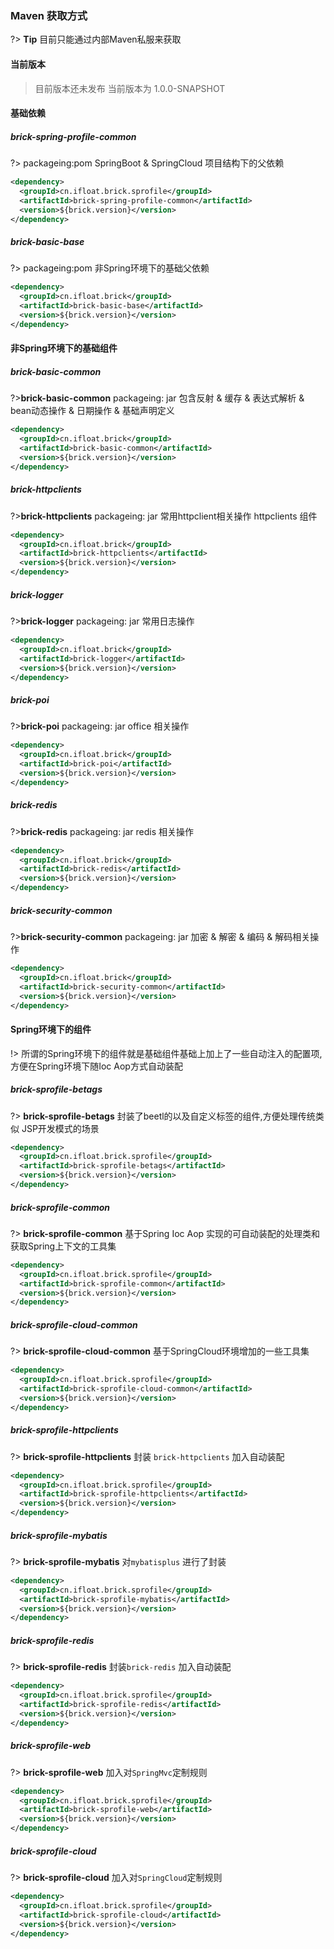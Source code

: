 ### Maven 获取方式

?> **Tip** 目前只能通过内部Maven私服来获取 

#### 当前版本

> 目前版本还未发布 当前版本为 1.0.0-SNAPSHOT

#### 基础依赖

##### brick-spring-profile-common

?> packageing:pom  SpringBoot & SpringCloud 项目结构下的父依赖 

```xml
<dependency>
  <groupId>cn.ifloat.brick.sprofile</groupId>
  <artifactId>brick-spring-profile-common</artifactId>
  <version>${brick.version}</version>
</dependency>
```

##### brick-basic-base

?> packageing:pom 非Spring环境下的基础父依赖

```xml
<dependency>
  <groupId>cn.ifloat.brick</groupId>
  <artifactId>brick-basic-base</artifactId>
  <version>${brick.version}</version>
</dependency>
```

#### 非Spring环境下的基础组件

##### brick-basic-common

?>**brick-basic-common** packageing: jar  包含反射 & 缓存 & 表达式解析 & bean动态操作 & 日期操作 & 基础声明定义

```xml
<dependency>
  <groupId>cn.ifloat.brick</groupId>
  <artifactId>brick-basic-common</artifactId>
  <version>${brick.version}</version>
</dependency>
```

##### brick-httpclients

?>**brick-httpclients** packageing: jar  常用httpclient相关操作  httpclients 组件

```xml
<dependency>
  <groupId>cn.ifloat.brick</groupId>
  <artifactId>brick-httpclients</artifactId>
  <version>${brick.version}</version>
</dependency>
```

##### brick-logger

?>**brick-logger** packageing: jar  常用日志操作

```xml
<dependency>
  <groupId>cn.ifloat.brick</groupId>
  <artifactId>brick-logger</artifactId>
  <version>${brick.version}</version>
</dependency>
```

##### brick-poi

?>**brick-poi** packageing: jar  office 相关操作

```xml
<dependency>
  <groupId>cn.ifloat.brick</groupId>
  <artifactId>brick-poi</artifactId>
  <version>${brick.version}</version>
</dependency>
```

##### brick-redis

?>**brick-redis** packageing: jar  redis 相关操作

```xml
<dependency>
  <groupId>cn.ifloat.brick</groupId>
  <artifactId>brick-redis</artifactId>
  <version>${brick.version}</version>
</dependency>
```

##### brick-security-common

?>**brick-security-common** packageing: jar  加密 & 解密 & 编码 & 解码相关操作

```xml
<dependency>
  <groupId>cn.ifloat.brick</groupId>
  <artifactId>brick-security-common</artifactId>
  <version>${brick.version}</version>
</dependency>
```

#### Spring环境下的组件

!> 所谓的Spring环境下的组件就是基础组件基础上加上了一些自动注入的配置项,方便在Spring环境下随Ioc Aop方式自动装配

##### brick-sprofile-betags

?> **brick-sprofile-betags** 封装了beetl的以及自定义标签的组件,方便处理传统类似 JSP开发模式的场景

```xml
<dependency>
  <groupId>cn.ifloat.brick.sprofile</groupId>
  <artifactId>brick-sprofile-betags</artifactId>
  <version>${brick.version}</version>
</dependency>
```

##### brick-sprofile-common

?> **brick-sprofile-common**  基于Spring Ioc Aop 实现的可自动装配的处理类和获取Spring上下文的工具集

```xml
<dependency>
  <groupId>cn.ifloat.brick.sprofile</groupId>
  <artifactId>brick-sprofile-common</artifactId>
  <version>${brick.version}</version>
</dependency>
```

##### brick-sprofile-cloud-common

?> **brick-sprofile-cloud-common**  基于SpringCloud环境增加的一些工具集

```xml
<dependency>
  <groupId>cn.ifloat.brick.sprofile</groupId>
  <artifactId>brick-sprofile-cloud-common</artifactId>
  <version>${brick.version}</version>
</dependency>
```

##### brick-sprofile-httpclients

?> **brick-sprofile-httpclients**  封装 `brick-httpclients` 加入自动装配

```xml
<dependency>
  <groupId>cn.ifloat.brick.sprofile</groupId>
  <artifactId>brick-sprofile-httpclients</artifactId>
  <version>${brick.version}</version>
</dependency>
```

##### brick-sprofile-mybatis

?> **brick-sprofile-mybatis**  对`mybatisplus` 进行了封装

```xml
<dependency>
  <groupId>cn.ifloat.brick.sprofile</groupId>
  <artifactId>brick-sprofile-mybatis</artifactId>
  <version>${brick.version}</version>
</dependency>
```

##### brick-sprofile-redis

?> **brick-sprofile-redis**  封装`brick-redis` 加入自动装配

```xml
<dependency>
  <groupId>cn.ifloat.brick.sprofile</groupId>
  <artifactId>brick-sprofile-redis</artifactId>
  <version>${brick.version}</version>
</dependency>
```

##### brick-sprofile-web

?> **brick-sprofile-web**  加入对`SpringMvc`定制规则

```xml
<dependency>
  <groupId>cn.ifloat.brick.sprofile</groupId>
  <artifactId>brick-sprofile-web</artifactId>
  <version>${brick.version}</version>
</dependency>
```

##### brick-sprofile-cloud

?> **brick-sprofile-cloud**  加入对`SpringCloud`定制规则

```xml
<dependency>
  <groupId>cn.ifloat.brick.sprofile</groupId>
  <artifactId>brick-sprofile-cloud</artifactId>
  <version>${brick.version}</version>
</dependency>
```

